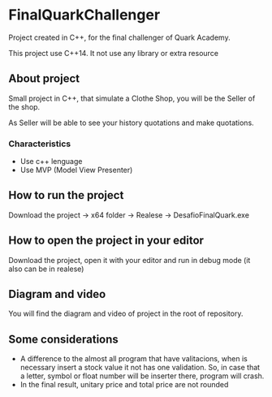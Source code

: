 # FinalQuarkChallenger

Project created in C++, for the final challenger of Quark Academy.

This project use C++14. It not use any library or extra resource

## About project

Small project in C++, that simulate a Clothe Shop, you will be the Seller of the shop.

As Seller will be able to see your history quotations and make quotations.

### Characteristics

- Use c++ lenguage
- Use MVP (Model View Presenter) 

## How to run the project

Download the project -> x64 folder -> Realese -> DesafioFinalQuark.exe

## How to open the project in your editor

Download the project, open it with your editor and run in debug mode (it also can be in realese)

## Diagram and video

You will find the diagram and video of project in the root of repository.

## Some considerations

- A difference to the almost all program that have valitacions, when is necessary insert a stock value it not has one validation. So, in case that a letter, symbol or 
float number will be inserter there, program will crash.
- In the final result, unitary price and total price are not rounded
